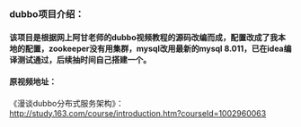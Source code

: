 ### dubbo项目介绍：


#### 该项目是根据网上阿甘老师的dubbo视频教程的源码改编而成，配置改成了我本地的配置，zookeeper没有用集群，mysql改用最新的mysql 8.011，已在idea编译测试通过，后续抽时间自己搭建一个。
#### 原视频地址：
《漫谈dubbo分布式服务架构》：http://study.163.com/course/introduction.htm?courseId=1002960063